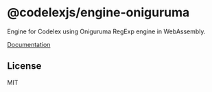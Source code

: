 # @codelexjs/engine-oniguruma

Engine for Codelex using Oniguruma RegExp engine in WebAssembly.

[Documentation](https://codelex.style/guide/regex-engines)

## License

MIT
